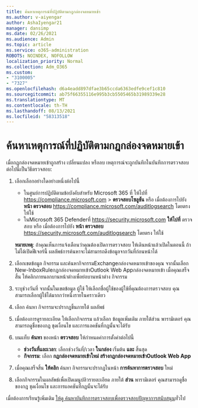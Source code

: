 ```yaml
---
title: ค้นหาเหตุการณ์ที่ปฏิบัติตามกฎกล่องจดหมายเข้า
ms.author: v-aiyengar
author: AshaIyengar21
manager: dansimp
ms.date: 02/26/2021
ms.audience: Admin
ms.topic: article
ms.service: o365-administration
ROBOTS: NOINDEX, NOFOLLOW
localization_priority: Normal
ms.collection: Adm_O365
ms.custom:
- "3100005"
- "7327"
ms.openlocfilehash: d6a4eadd897dfae3b65ccda6363edfe9cef1c810
ms.sourcegitcommit: ab75f66355116e995b3cb5505465b31989339e28
ms.translationtype: MT
ms.contentlocale: th-TH
ms.lasthandoff: 08/13/2021
ms.locfileid: "58313518"
---
```

# <a name="find-events-performed-on-inbox-rules"></a>ค้นหาเหตุการณ์ที่ปฏิบัติตามกฎกล่องจดหมายเข้า

เมื่อกฎกล่องจดหมายเข้าถูกสร้าง เปลี่ยนแปลง หรือลบ เหตุการณ์จะถูกบันทึกในบันทึกการตรวจสอบ ต่อไปนี้เป็นวิธีตรวจสอบ:

1. เลือกเลือกอย่างใดอย่างหนึ่งต่อไปนี้
   - ในศูนย์การปฏิบัติตามข้อบังคับสําหรับ Microsoft 365 ที่ ให้ไปที่ <https://compliance.microsoft.com>  \> **ตรวจสอบโซลูชัน** หรือ เมื่อต้องการไปยัง **หน้า ตรวจสอบ** <https://compliance.microsoft.com/auditlogsearch> โดยตรง ให้ใช้
   - ในMicrosoft 365 Defenderที่ <https://security.microsoft.com> **ให้ไปที่** ตรวจสอบ หรือ เมื่อต้องการไปยัง **หน้า ตรวจสอบ** <https://security.microsoft.com/auditlogsearch> โดยตรง ให้ใช้

    **หมายเหตุ**: ถ้าคุณเห็นการแจ้งเตือนว่าคุณต้องเปิดการตรวจสอบ ให้เดินหน้าแล้วเปิดในตอนนี้ ถ้าไม่ได้เปิดฟีเจอร์นี้ ผลลัพธ์การค้นหาจะไม่สามารถดึงข้อมูลจากวันที่ก่อนหน้าได้
1. เลือกเขตข้อมูล กิจกรรม และค้นหากิจกรรมExchangeกล่องจดหมายเข้าของคุณ จากนั้นเลือก New-InboxRuleกฎกล่องจดหมายเข้าOutlook Web Appกล่องจดหมายเข้า เมื่อคุณเสร็จสิ้น ให้คลิกภายนอกบานหน้าต่างเพื่อย่อบานหน้าต่าง กิจกรรม
1. ระบุช่วงวันที่ จากนั้นในเขตข้อมูล ผู้ใช้ ให้เลือกชื่อผู้ใช้ของผู้ใช้ที่คุณต้องการตรวจสอบ คุณสามารถเลือกผู้ใช้ได้มากกว่าหนึ่งรายในคราวเดียว
1. เลือก ค้นหา กิจกรรมจะปรากฏขึ้นภายใต้ ผลลัพธ์
1. เมื่อต้องการดูรายละเอียด ให้เลือกกิจกรรม แล้วเลือก ข้อมูลเพิ่มเติม ภายใต้ส่วน พารามิเตอร์ คุณสามารถดูชื่อของกฎ ชุดเงื่อนไข และการแอคชันที่กฎนั้นจะได้รับ

2. บนแท็บ **ค้นหา** ของหน้า **ตรวจสอบ** ให้กําหนดค่าการตั้งค่าต่อไปนี้
   - **ช่วงวันที่และเวลา**: เลือกช่วงวันที่/เวลา **ในกล่อง** เริ่มต้น **และ** สิ้นสุด
   - **กิจกรรม**: เลือก **กฎกล่องจดหมายเข้าใหม่ สร้างกฎกล่องจดหมายเข้าOutlook Web App**

3. เมื่อคุณเสร็จสิ้น **ให้คลิก** ค้นหา กิจกรรมจะปรากฏในหน้า **การค้นหาการตรวจสอบ** ใหม่

4. เลือกกิจกรรมในผลลัพธ์เพื่อเปิดเมนูปลิวรายละเอียด ภายใต้ **ส่วน** พารามิเตอร์ คุณสามารถดูชื่อของกฎ ชุดเงื่อนไข และการแอคชันที่กฎนั้นจะได้รับ

เมื่อต้องการเรียนรู้เพิ่มเติม [ให้ดู ค้นหาบันทึกการตรวจสอบเพื่อตรวจสอบปัญหาการสนับสนุน](https://docs.microsoft.com/microsoft-365/compliance/auditing-troubleshooting-scenarios)ทั่วไป
